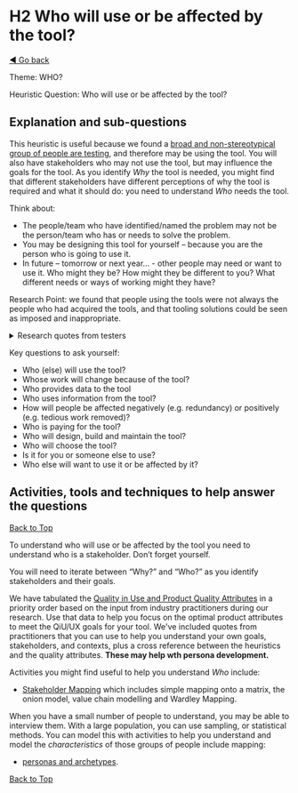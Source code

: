 <a name="TopofPage"></a>
# H2 Who will use or be affected by the tool?
[◄ Go back](README.md)

Theme: WHO?

Heuristic Question: Who will use or be affected by the tool?

## Explanation and sub-questions

This heuristic is useful because we found a [broad and non-stereotypical group of people are testing](https://isabelevansconsultancy.wordpress.com/2024/07/26/research-report-breaking-tester-stereotypes-who-is-testing-and-why-it-matters/), and therefore may be using the tool. You will also have stakeholders who may not use the tool, but may influence the goals for the tool. 
As you identify *Why* the tool is needed, you might find that different stakeholders have different perceptions of why the tool is required and what it should do: you need to understand *Who* needs the tool.

Think about:
-	The people/team who have identified/named the problem may not be the person/team who has or needs to solve the problem. 
-	You may be designing this tool for yourself – because you are the person who is going to use it. 
-	In future – tomorrow or next year… - other people may need or want to use it. Who might they be? How might they be different to you? What different needs or ways of working might they have?

Research Point: we found that people using the tools were not always the people who had acquired the tools, and that tooling solutions could be seen as imposed and inappropriate.

<details close>
<summary>Research quotes from testers</summary>

*``In my experience end users almost never use these tools [instead they use a spreadsheet giving the tester the task of prepping the spreadsheet for users] prefer simpler interface for users - upload or import is something that that is  but I would even more like a simplifies interface for users to use … instead of having to log into this tool and being in the domain of the IT supplier''*

*``[as well as test specialists] PO's, users, developers, service people [will all use a defect management tool] and management want access but I'm not sure what they want''*

*``I wanted to solve this one problem for myself ... As I shared it with people who had different skill levels, different preferences they had exactly the opposite ideas about what it should support, how it should it be used ...    Completely different audience''*

</details>

Key questions to ask yourself:
-	Who (else) will use the tool?
-	Whose work will change because of the tool?
-	Who provides data to the tool
-	Who uses information from the tool?
-	How will people be affected negatively (e.g. redundancy) or positively (e.g. tedious work removed)?
- Who is paying for the tool?
- 	Who will design, build and maintain the tool?
- 	Who will choose the tool?
-	Is it for you or someone else to use?
-	Who else will want to use it or be affected by it?


## Activities, tools and techniques to help answer the questions

[Back to Top](#TopofPage)

To understand who will use or be affected by the tool you need to understand who is a stakeholder. Don’t forget yourself.

You will need to iterate between “Why?” and “Who?” as you identify stakeholders and their goals.

We have tabulated the [Quality in Use and Product Quality Attributes](Qualityattributesv2.md) in a priority order based on the input from industry practitioners during our research. Use that data to help you focus on the optimal product attributes to meet the QiU/UX goals for your tool. We've included quotes from practitioners that you can use to help you understand your own goals, stakeholders, and contexts, plus a cross reference between the heuristics and the quality attributes. **These may help wth persona development.**

Activities you might find useful to help you understand *Who* include:
-	[Stakeholder Mapping](Technique-Stakeholder-Mapping.md) which includes simple mapping onto a matrix, the onion model, value chain modelling and Wardley Mapping.

When you have a small number of people to understand, you may be able to interview them. With a large population, you can use sampling, or statistical methods. You can model this with activities to help you understand and model the *characteristics* of those groups of people include mapping:
- [personas and archetypes](Technique-Personas-and-Archetypes.md).

[Back to Top](#TopofPage)
